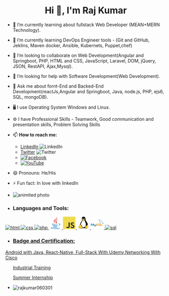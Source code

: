  <h1 align="center">Hi 👋, I'm Raj Kumar</h1>

- 🔭 I’m currently learning about fullstack Web Developer (MEAN+MERN Technology).
- 🌱 I’m currently learning DevOps Engineer tools - (Git and GitHub, Jeklins, Maven docker, Ansible, Kubernets, Puppet,chef) 
- 👯 I’m looking to collaborate on Web Development(Angular and Springboot, PHP, HTML and CSS, JavaScript, Laravel, DOM, jQuery, JSON, RestAPI, Ajax,Mysql).
- 🤔 I’m looking for help with Software Development(Web Development).
- 💬 Ask me about fornt-End and Backed-End Development(reactJs,Angular and Springboot, Java, node.js, PHP, ejs6, SQL, mongoDB).
- 🖥️ I use Operating System Windows and Linux.
- ⚙️ I have Professional Skills - Teamwork, Good communication and presentation skills, Problem Solving Skills
- 📫 **How to reach me:**
  - [LinkedIn](https://www.linkedin.com/in/rajkumar060301/) <img src="https://upload.wikimedia.org/wikipedia/commons/0/0a/LinkedIn_logo_2013.svg" alt="LinkedIn" width="20" height="20">
  - [Twitter](https://twitter.com/rajkumar6301) <img src="https://upload.wikimedia.org/wikipedia/commons/6/60/Twitter_Logo_2021.svg" alt="Twitter" width="20" height="20">
  - <a href='https://www.facebook.com/rajkumar060301'> <img src="https://upload.wikimedia.org/wikipedia/commons/5/51/Facebook_f_logo_%282019%29.svg" alt="Facebook" width="20" height="20"></a>
  - <a href='https://www.youtube.com/channel/UCS0lo3ONuU_iWvOhYNlEksg'> <img src="https://upload.wikimedia.org/wikipedia/commons/4/42/YouTube_icon_%282013-2017%29.png" alt="YouTube" width="20" height="20"></a>

- 😄 Pronouns: He/His
- ⚡ Fun fact: In love with linkedIn
- ![animited photo](https://user-images.githubusercontent.com/61106500/114032703-2ea6c900-989a-11eb-8e11-49fd7198e81c.jpg) 

- <h3 align="left">Languages and Tools:</h3>
<p align="left"><a href="https://developer.mozilla.org/en-US/docs/Learn/Getting_started_with_the_web/HTML_basics" target="_blank"> <img src="https://catalin.red/dist/uploads/2011/01/css3-html5-logo-initial.png" alt="html" width="40" height="40"/> <a href="https://developer.mozilla.org/en-US/docs/Web/CSS" target="_blank"> <img src="https://upload.wikimedia.org/wikipedia/commons/thumb/d/d5/CSS3_logo_and_wordmark.svg/1200px-CSS3_logo_and_wordmark.svg.png" alt="css" width="40" height="40"> </a> <a href="https://www.php.net/" target="_blank"> <img src="https://upload.wikimedia.org/wikipedia/commons/thumb/2/27/PHP-logo.svg/2560px-PHP-logo.svg.png" alt="php" width="40" height="40"> </a>  <a href="https://www.java.com" target="_blank"> <img src="https://raw.githubusercontent.com/devicons/devicon/master/icons/java/java-original.svg" alt="java" width="40" height="40"/> </a> <a href="https://developer.mozilla.org/en-US/docs/Web/JavaScript" target="_blank"> <img src="https://raw.githubusercontent.com/devicons/devicon/master/icons/javascript/javascript-original.svg" alt="javascript" width="40" height="40"/> </a> <a href="https://www.linux.org/" target="_blank"> <img src="https://raw.githubusercontent.com/devicons/devicon/master/icons/linux/linux-original.svg" alt="linux" width="40" height="40"/> </a> <a href="https://www.mysql.com/" target="_blank"> <img src="https://raw.githubusercontent.com/devicons/devicon/master/icons/mysql/mysql-original-wordmark.svg" alt="mysql" width="40" height="40"/> </a> <a href ="https://www.oracle.com/database/technologies/appdev/sql.html" target="_blank"><img src="https://www.oracle.com/a/ocom/img/sql.svg" alt="sql"  width="40" height="40"/></p>

- <h3 align="left">Badge and Certification:</h3>
<p align="left"> <a href="https://www.linkedin.com/in/rajkumar060301/details/featured/1635467890036/single-media-viewer/" target="_blank"><u>Android with Java, </u></a> <a href="https://media-exp1.licdn.com/dms/image/C5622AQGF2OlToAH7zA/feedshare-shrink_800/0/1635301988301?e=1647475200&v=beta&t=QwH_MbaBADi2LHZ2Ch4KrXcLkh9E6SlWV5ETL0cWsAk" target="_blank"><u>React-Native, </u></a> <a href="https://www.linkedin.com/feed/update/urn:li:activity:6868918307337183232/" target="blank"><u>Full-Stack With Udemy,</u></a><a href="https://www.linkedin.com/feed/update/urn:li:activity:6892095866681880576/" target="_blank"><u>Networking With Cisco </u></a>
	<a href="https://www.linkedin.com/in/rajkumar060301/details/featured/1635467684793/single-media-viewer/" target="_blank"><ul>Industrial Training </ul></a>
	<a href="https://www.linkedin.com/in/rajkumar060301/details/featured/1635467886676/single-media-viewer/"><ul>Summer Internship</ul></a></p>
  
<!-- - [![Top Langs](https://github-readme-stats.vercel.app/api/top-langs/?username=rajkumar060301&layout=compact)](https://github.com/rajkumar060301/github-readme-stats)
- ![Raj Kumar GitHub stats](https://github-readme-stats.vercel.app/api?username=rajkumar060301&show_icons=true&theme=radical) -->
- <p><img align="center" src="https://github-readme-streak-stats.herokuapp.com/?user=rajkumar060301&" alt="rajkumar060301" /></p>
